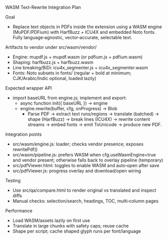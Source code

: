 WASM Text-Rewrite Integration Plan

Goal
- Replace text objects in PDFs inside the extension using a WASM engine (MuPDF/PDFium) with HarfBuzz + ICU4X and embedded Noto fonts. Fully language‑agnostic, vector‑accurate, selectable text.

Artifacts to vendor under src/wasm/vendor/
- Engine: mupdf.js + mupdf.wasm (or pdfium.js + pdfium.wasm)
- Shaping: harfbuzz.js + harfbuzz.wasm
- Line breaking/BiDi: icu4x_segmenter.js + icu4x_segmenter.wasm
- Fonts: Noto subsets in fonts/ (regular + bold at minimum; CJK/Arabic/Indic optional, loaded lazily)

Expected wrapper API
- import baseURL from engine.js; implement and export:
  - async function init({ baseURL }) -> engine
  - engine.rewrite(buffer, cfg, onProgress) -> Blob
    - Parse PDF → extract text runs/regions → translate (batched) → shape (HarfBuzz) → break lines (ICU4X) → rewrite content streams → embed fonts → emit ToUnicode → produce new PDF.

Integration points
- src/wasm/engine.js: loader; checks vendor presence; exposes rewritePdf()
- src/wasm/pipeline.js: prefers WASM when cfg.useWasmEngine=true and vendor present; otherwise falls back to overlay pipeline (temporary)
- src/pdfViewer.html: toggles to enable WASM and auto‑open after save
- src/pdfViewer.js: progress overlay and download/open wiring

Testing
- Use src/qa/compare.html to render original vs translated and inspect diffs
- Manual checks: selection/search, headings, TOC, multi‑column pages

Performance
- Load WASM/assets lazily on first use
- Translate in large chunks with safety caps; reuse cache
- Shape per script; cache shaped glyph runs per font/language

